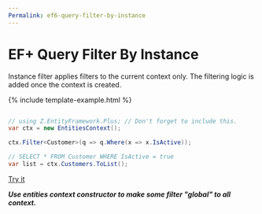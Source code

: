 ```yaml
---
Permalink: ef6-query-filter-by-instance
---
```


# EF+ Query Filter By Instance

Instance filter applies filters to the current context only. The filtering logic is added once the context is created.

{% include template-example.html %} 
```csharp

// using Z.EntityFramework.Plus; // Don't forget to include this.
var ctx = new EntitiesContext();

ctx.Filter<Customer>(q => q.Where(x => x.IsActive));

// SELECT * FROM Customer WHERE IsActive = true
var list = ctx.Customers.ToList();
```

[Try it](https://dotnetfiddle.net/Tyw4Xy)

***Use entities context constructor to make some filter "global" to all context.***
